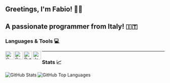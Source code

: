 ## Greetings, I'm Fabio! 👋🏻

## A passionate programmer from Italy! 🇮🇹

### Languages & Tools 💻
<img align = "left" alt = "C" width = "26px" src = "https://devicons.github.io/devicon/devicon.git/icons/c/c-original.svg">
<img align = "left" alt = "C++" width = "26px" src = "https://devicons.github.io/devicon/devicon.git/icons/cplusplus/cplusplus-original.svg">
<img align = "left" alt = "Python" width = "26px" src = "https://devicons.github.io/devicon/devicon.git/icons/python/python-original.svg">
<img align = "left" alt = "JavaScript" width = "26px" src = "https://devicons.github.io/devicon/devicon.git/icons/javascript/javascript-original.svg">

---

### Stats 📈
<img align = "left" alt = "GitHub Stats" src = "https://github-readme-stats.vercel.app/api?username=fabio-ciani-polimi&show_icons=true">
<img align = "left" alt = "GitHub Top Languages" src = "https://github-readme-stats.vercel.app/api/top-langs/?username=fabio-ciani-polimi">

<!--
**fabio-ciani-polimi/fabio-ciani-polimi** is a ✨ _special_ ✨ repository because its `README.md` (this file) appears on your GitHub profile.

Here are some ideas to get you started:

- 🔭 I’m currently working on ...
- 🌱 I’m currently learning ...
- 👯 I’m looking to collaborate on ...
- 🤔 I’m looking for help with ...
- 💬 Ask me about ...
- 📫 How to reach me: ...
- 😄 Pronouns: ...
- ⚡ Fun fact: ...
-->
